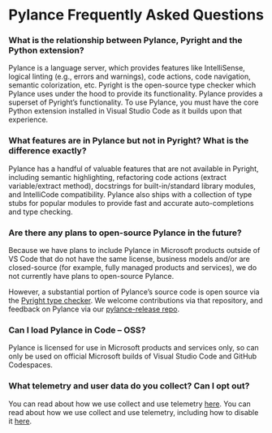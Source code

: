 # Pylance Frequently Asked Questions

### What is the relationship between Pylance, Pyright and the Python extension?
Pylance is a language server, which provides features like IntelliSense, logical linting (e.g., errors and warnings), code actions, code navigation, semantic colorization, etc. Pyright is the open-source type checker which Pylance uses under the hood to provide its functionality. Pylance provides a superset of Pyright’s functionality. To use Pylance, you must have the core Python extension installed in Visual Studio Code as it builds upon that experience.

### What features are in Pylance but not in Pyright? What is the difference exactly?
Pylance has a handful of valuable features that are not available in Pyright, including semantic highlighting, refactoring code actions (extract variable/extract method), docstrings for built-in/standard library modules, and IntelliCode compatibility. Pylance  also ships with a collection of type stubs for popular modules to provide fast and accurate auto-completions and type checking.

### Are there any plans to open-source Pylance in the future?
Because we have plans to include Pylance in Microsoft products outside of VS Code that do not have the same license, business models and/or are closed-source (for example, fully managed products and services), we do not currently have plans to open-source Pylance. 

However, a substantial portion of Pylance’s source code is open source via the [Pyright type checker](https://github.com/microsoft/pyright). We welcome contributions via that repository, and feedback on Pylance via our [pylance-release repo](https://github.com/microsoft/pylance-release).

### Can I load Pylance in Code – OSS?
Pylance is licensed for use in Microsoft products and services only, so can only be used on official Microsoft builds of Visual Studio Code and GitHub Codespaces.

### What telemetry and user data do you collect? Can I opt out?
You can read about how we use collect and use telemetry [here](https://code.visualstudio.com/docs/getstarted/telemetry). You can read about how we use collect and use telemetry, including how to disable it [here](https://code.visualstudio.com/docs/getstarted/telemetry).
